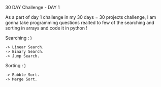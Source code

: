 30 DAY Challenge -  DAY 1

As a part of day 1 challenge in my 30 days = 30 projects challenge, I am gonna take programming questions realted to few of the searching and sorting in arrays and code it in python ! 

Searching : ) 

    -> Linear Search.
    -> Binary Search.
    -> Jump Search.

Sorting : )

    -> Bubble Sort. 
    -> Merge Sort. 

